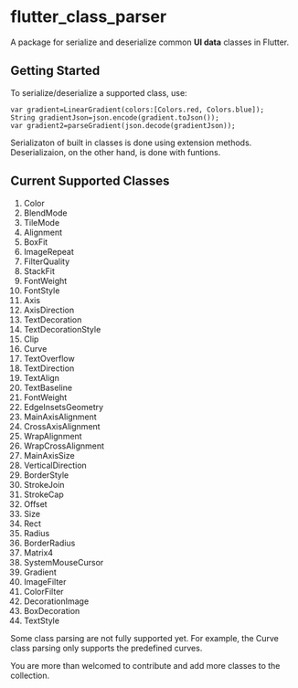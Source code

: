# flutter_class_parser

A package for serialize and deserialize common **UI data** classes in Flutter.

## Getting Started

To serialize/deserialize a supported class, use:
```
var gradient=LinearGradient(colors:[Colors.red, Colors.blue]);
String gradientJson=json.encode(gradient.toJson());
var gradient2=parseGradient(json.decode(gradientJson));
```

Serializaton of built in classes is done using extension methods. Deserializaion, on the other hand, is done
with funtions.

## Current Supported Classes

1. Color
1. BlendMode
1. TileMode
1. Alignment
1. BoxFit
1. ImageRepeat
1. FilterQuality
1. StackFit
1. FontWeight
1. FontStyle
1. Axis
1. AxisDirection
1. TextDecoration
1. TextDecorationStyle
1. Clip
1. Curve
1. TextOverflow
1. TextDirection
1. TextAlign
1. TextBaseline
1. FontWeight
1. EdgeInsetsGeometry
1. MainAxisAlignment
1. CrossAxisAlignment
1. WrapAlignment
1. WrapCrossAlignment
1. MainAxisSize
1. VerticalDirection
1. BorderStyle
1. StrokeJoin
1. StrokeCap
1. Offset
1. Size
1. Rect
1. Radius
1. BorderRadius
1. Matrix4
1. SystemMouseCursor
1. Gradient
1. ImageFilter
1. ColorFilter
1. DecorationImage
1. BoxDecoration
1. TextStyle

Some class parsing are not fully supported yet. For example,
the Curve class parsing only supports the predefined curves.

You are more than welcomed to contribute and add more classes to the collection.